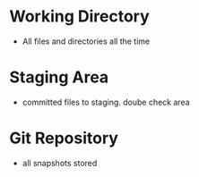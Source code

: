 # Working Directory

- All files and directories all the time

# Staging Area

- committed files to staging. doube check area

# Git Repository

- all snapshots stored
